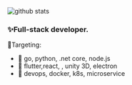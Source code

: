 <img  src="https://github-readme-stats.vercel.app/api?username=goxiaoy&show_icons=true&icon_color=0366d6&bg_color=ffffff" alt="github stats">

### ✨Full-stack developer.

🎯Targeting: 
- 🌱 go, python, .net core, node.js
- 🌱 flutter,react, , unity 3D, electron
- 🌱 devops, docker, k8s, microservice

<!--
**Goxiaoy/Goxiaoy** is a ✨ _special_ ✨ repository because its `README.md` (this file) appears on your GitHub profile.

Here are some ideas to get you started:

- 🔭 I’m currently working on ...
- 🌱 I’m currently learning ...
- 👯 I’m looking to collaborate on ...
- 🤔 I’m looking for help with ...
- 💬 Ask me about ...
- 📫 How to reach me: ...
- 😄 Pronouns: ...
- ⚡ Fun fact: ...
-->
